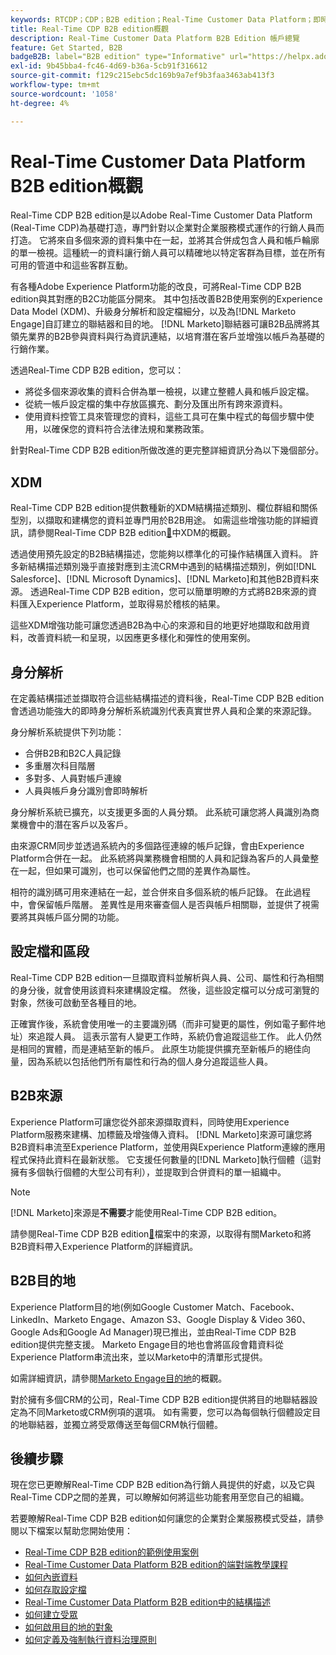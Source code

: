 ```yaml
---
keywords: RTCDP；CDP；B2B edition；Real-Time Customer Data Platform；即時客戶資料平台；real time cdp；b2b；cdp；Customer AI
title: Real-Time CDP B2B edition概觀
description: Real-Time Customer Data Platform B2B Edition 帳戶總覽
feature: Get Started, B2B
badgeB2B: label="B2B edition" type="Informative" url="https://helpx.adobe.com/tw/legal/product-descriptions/real-time-customer-data-platform-b2b-edition-prime-and-ultimate-packages.html newtab=true"
exl-id: 9b45bba4-fc46-4d69-b36a-5cb91f316612
source-git-commit: f129c215ebc5dc169b9a7ef9b3faa3463ab413f3
workflow-type: tm+mt
source-wordcount: '1058'
ht-degree: 4%

---
```


# Real-Time Customer Data Platform B2B edition概觀

Real-Time CDP B2B edition是以Adobe Real-Time Customer Data Platform (Real-Time CDP)為基礎打造，專門針對以企業對企業服務模式運作的行銷人員而打造。 它將來自多個來源的資料集中在一起，並將其合併成包含人員和帳戶輪廓的單一檢視。這種統一的資料讓行銷人員可以精確地以特定客群為目標，並在所有可用的管道中和這些客群互動。

有各種Adobe Experience Platform功能的改良，可將Real-Time CDP B2B edition與其對應的B2C功能區分開來。 其中包括改善B2B使用案例的Experience Data Model (XDM)、升級身分解析和設定檔細分，以及為[!DNL Marketo Engage]自訂建立的聯結器和目的地。 [!DNL Marketo]聯結器可讓B2B品牌將其領先業界的B2B參與資料與行為資訊連結，以培育潛在客戶並增強以帳戶為基礎的行銷作業。

透過Real-Time CDP B2B edition，您可以：

* 將從多個來源收集的資料合併為單一檢視，以建立整體人員和帳戶設定檔。
* 從統一帳戶設定檔的集中存放區擴充、劃分及匯出所有跨來源資料。
* 使用資料控管工具來管理您的資料，這些工具可在集中程式的每個步驟中使用，以確保您的資料符合法律法規和業務政策。

針對Real-Time CDP B2B edition所做改進的更完整詳細資訊分為以下幾個部分。

## XDM

Real-Time CDP B2B edition提供數種新的XDM結構描述類別、欄位群組和關係型別，以擷取和建構您的資料並專門用於B2B用途。 如需這些增強功能的詳細資訊，請參閱Real-Time CDP B2B edition[&#128279;](./schemas/b2b.md)中XDM的概觀。

透過使用預先設定的B2B結構描述，您能夠以標準化的可操作結構匯入資料。 許多新結構描述類別幾乎直接對應到主流CRM中遇到的結構描述類別，例如[!DNL Salesforce]、[!DNL Microsoft Dynamics]、[!DNL Marketo]和其他B2B資料來源。 透過Real-Time CDP B2B edition，您可以簡單明瞭的方式將B2B來源的資料匯入Experience Platform，並取得易於稽核的結果。

這些XDM增強功能可讓您透過B2B為中心的來源和目的地更好地擷取和啟用資料，改善資料統一和呈現，以因應更多樣化和彈性的使用案例。

## 身分解析

在定義結構描述並擷取符合這些結構描述的資料後，Real-Time CDP B2B edition會透過功能強大的即時身分解析系統識別代表真實世界人員和企業的來源記錄。

身分解析系統提供下列功能：

* 合併B2B和B2C人員記錄
* 多重層次科目階層
* 多對多、人員對帳戶連線
* 人員與帳戶身分識別會即時解析

身分解析系統已擴充，以支援更多面的人員分類。 此系統可讓您將人員識別為商業機會中的潛在客戶以及客戶。

由來源CRM同步並透過系統內的多個路徑連線的帳戶記錄，會由Experience Platform合併在一起。 此系統將與業務機會相關的人員和記錄為客戶的人員彙整在一起，但如果可識別，也可以保留他們之間的差異作為屬性。

相符的識別碼可用來連結在一起，並合併來自多個系統的帳戶記錄。 在此過程中，會保留帳戶階層。 差異性是用來審查個人是否與帳戶相關聯，並提供了視需要將其與帳戶區分開的功能。

## 設定檔和區段

Real-Time CDP B2B edition一旦擷取資料並解析與人員、公司、屬性和行為相關的身分後，就會使用該資料來建構設定檔。 然後，這些設定檔可以分成可瀏覽的對象，然後可啟動至各種目的地。

正確實作後，系統會使用唯一的主要識別碼（而非可變更的屬性，例如電子郵件地址）來追蹤人員。 這表示當有人變更工作時，系統仍會追蹤這些工作。 此人仍然是相同的實體，而是連結至新的帳戶。 此原生功能提供擴充至新帳戶的絕佳向量，因為系統以包括他們所有屬性和行為的個人身分追蹤這些人員。

## B2B來源

Experience Platform可讓您從外部來源擷取資料，同時使用Experience Platform服務來建構、加標籤及增強傳入資料。 [!DNL Marketo]來源可讓您將B2B資料串流至Experience Platform，並使用與Experience Platform連線的應用程式保持此資料在最新狀態。 它支援任何數量的[!DNL Marketo]執行個體（這對擁有多個執行個體的大型公司有利），並提取到合併資料的單一組織中。

>[!NOTE]
>
>[!DNL Marketo]來源是&#x200B;**不需要**&#x200B;才能使用Real-Time CDP B2B edition。

請參閱Real-Time CDP B2B edition[&#128279;](./sources/b2b.md)檔案中的來源，以取得有關Marketo和將B2B資料帶入Experience Platform的詳細資訊。

## B2B目的地

Experience Platform目的地(例如Google Customer Match、Facebook、LinkedIn、Marketo Engage、Amazon S3、Google Display &amp; Video 360、Google Ads和Google Ad Manager)現已推出，並由Real-Time CDP B2B edition提供完整支援。 Marketo Engage目的地也會將區段會籍資料從Experience Platform串流出來，並以Marketo中的清單形式提供。

如需詳細資訊，請參閱[Marketo Engage目的地](../destinations/catalog/adobe/marketo-engage.md)的概觀。

對於擁有多個CRM的公司，Real-Time CDP B2B edition提供將目的地聯結器設定為不同Marketo或CRM例項的選項。 如有需要，您可以為每個執行個體設定目的地聯結器，並獨立將受眾傳送至每個CRM執行個體。

## 後續步驟

現在您已更瞭解Real-Time CDP B2B edition為行銷人員提供的好處，以及它與Real-Time CDP之間的差異，可以瞭解如何將這些功能套用至您自己的組織。

若要瞭解Real-Time CDP B2B edition如何讓您的企業對企業服務模式受益，請參閱以下檔案以幫助您開始使用：

* [Real-Time CDP B2B edition的範例使用案例](./b2b-use-case.md)
* [Real-Time Customer Data Platform B2B edition的端對端教學課程](./b2b-tutorial.md)
* [如何內嵌資料](./sources/b2b.md)
* [如何存取設定檔](./profile/profile-overview.md)
* [Real-Time Customer Data Platform B2B edition中的結構描述](./schemas/b2b.md)
* [如何建立受眾](./segmentation/b2b.md)
* [如何啟用目的地的對象](./destinations/b2b.md)
* [如何定義及強制執行資料治理原則](./privacy/data-governance-overview.md)
